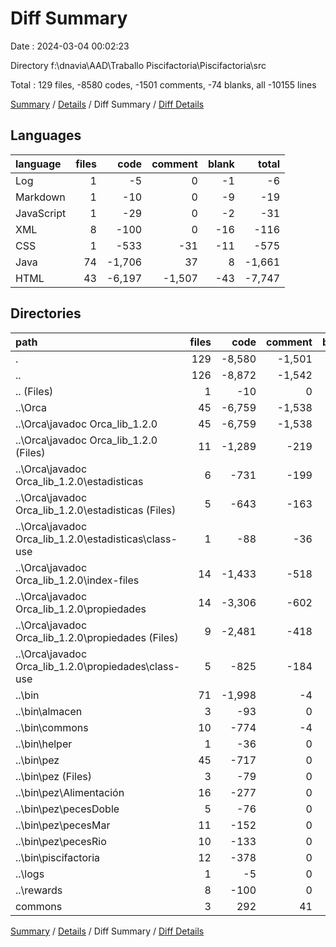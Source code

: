 # Diff Summary

Date : 2024-03-04 00:02:23

Directory f:\\dnavia\\AAD\\Traballo Piscifactoria\\Piscifactoria\\src

Total : 129 files,  -8580 codes, -1501 comments, -74 blanks, all -10155 lines

[Summary](results.md) / [Details](details.md) / Diff Summary / [Diff Details](diff-details.md)

## Languages
| language | files | code | comment | blank | total |
| :--- | ---: | ---: | ---: | ---: | ---: |
| Log | 1 | -5 | 0 | -1 | -6 |
| Markdown | 1 | -10 | 0 | -9 | -19 |
| JavaScript | 1 | -29 | 0 | -2 | -31 |
| XML | 8 | -100 | 0 | -16 | -116 |
| CSS | 1 | -533 | -31 | -11 | -575 |
| Java | 74 | -1,706 | 37 | 8 | -1,661 |
| HTML | 43 | -6,197 | -1,507 | -43 | -7,747 |

## Directories
| path | files | code | comment | blank | total |
| :--- | ---: | ---: | ---: | ---: | ---: |
| . | 129 | -8,580 | -1,501 | -74 | -10,155 |
| .. | 126 | -8,872 | -1,542 | -87 | -10,501 |
| .. (Files) | 1 | -10 | 0 | -9 | -19 |
| ..\\Orca | 45 | -6,759 | -1,538 | -56 | -8,353 |
| ..\\Orca\\javadoc Orca_lib_1.2.0 | 45 | -6,759 | -1,538 | -56 | -8,353 |
| ..\\Orca\\javadoc Orca_lib_1.2.0 (Files) | 11 | -1,289 | -219 | -22 | -1,530 |
| ..\\Orca\\javadoc Orca_lib_1.2.0\\estadisticas | 6 | -731 | -199 | -6 | -936 |
| ..\\Orca\\javadoc Orca_lib_1.2.0\\estadisticas (Files) | 5 | -643 | -163 | -5 | -811 |
| ..\\Orca\\javadoc Orca_lib_1.2.0\\estadisticas\\class-use | 1 | -88 | -36 | -1 | -125 |
| ..\\Orca\\javadoc Orca_lib_1.2.0\\index-files | 14 | -1,433 | -518 | -14 | -1,965 |
| ..\\Orca\\javadoc Orca_lib_1.2.0\\propiedades | 14 | -3,306 | -602 | -14 | -3,922 |
| ..\\Orca\\javadoc Orca_lib_1.2.0\\propiedades (Files) | 9 | -2,481 | -418 | -9 | -2,908 |
| ..\\Orca\\javadoc Orca_lib_1.2.0\\propiedades\\class-use | 5 | -825 | -184 | -5 | -1,014 |
| ..\\bin | 71 | -1,998 | -4 | -5 | -2,007 |
| ..\\bin\\almacen | 3 | -93 | 0 | -1 | -94 |
| ..\\bin\\commons | 10 | -774 | -4 | -2 | -780 |
| ..\\bin\\helper | 1 | -36 | 0 | 0 | -36 |
| ..\\bin\\pez | 45 | -717 | 0 | 0 | -717 |
| ..\\bin\\pez (Files) | 3 | -79 | 0 | 0 | -79 |
| ..\\bin\\pez\\Alimentación | 16 | -277 | 0 | 0 | -277 |
| ..\\bin\\pez\\pecesDoble | 5 | -76 | 0 | 0 | -76 |
| ..\\bin\\pez\\pecesMar | 11 | -152 | 0 | 0 | -152 |
| ..\\bin\\pez\\pecesRio | 10 | -133 | 0 | 0 | -133 |
| ..\\bin\\piscifactoria | 12 | -378 | 0 | -2 | -380 |
| ..\\logs | 1 | -5 | 0 | -1 | -6 |
| ..\\rewards | 8 | -100 | 0 | -16 | -116 |
| commons | 3 | 292 | 41 | 13 | 346 |

[Summary](results.md) / [Details](details.md) / Diff Summary / [Diff Details](diff-details.md)
